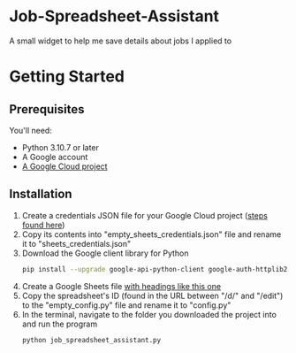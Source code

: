 # Job-Spreadsheet-Assistant
A small widget to help me save details about jobs I applied to

# Getting Started
## Prerequisites
You'll need:
- Python 3.10.7 or later
- A Google account
- [A Google Cloud project](https://developers.google.com/workspace/guides/create-project)
## Installation
1. Create a credentials JSON file for your Google Cloud project ([steps found here](https://developers.google.com/sheets/api/quickstart/python#authorize_credentials_for_a_desktop_application))
2. Copy its contents into "empty_sheets_credentials.json" file and rename it to "sheets_credentials.json"
3. Download the Google client library for Python
    ```sh
    pip install --upgrade google-api-python-client google-auth-httplib2 google-auth-oauthlib
    ```
4. Create a Google Sheets file [with headings like this one](https://docs.google.com/spreadsheets/d/1fjxxy_qHj--F-DfDXmpkA1py26n-jc2b5pcXQHbOfI4/edit?usp=sharing)
5. Copy the spreadsheet's ID (found in the URL between "/d/" and "/edit") to the "empty_config.py" file and rename it to "config.py"
6. In the terminal, navigate to the folder you downloaded the project into and run the program
    ```sh
    python job_spreadsheet_assistant.py
    ```